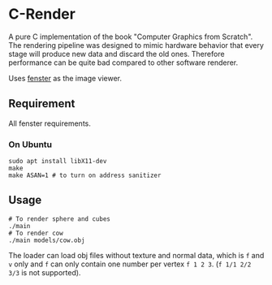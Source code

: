 # C-Render
A pure C implementation of the book "Computer Graphics from Scratch". The rendering pipeline was designed to mimic hardware behavior that every stage will produce new data and discard the old ones. Therefore performance can be quite bad compared to other software renderer.

Uses [fenster](https://github.com/zserge/fenster) as the image viewer.

## Requirement
All fenster requirements.

### On Ubuntu
```shell
sudo apt install libX11-dev
make
make ASAN=1 # to turn on address sanitizer
```

## Usage
```shell
# To render sphere and cubes
./main
# To render cow
./main models/cow.obj
```
The loader can load obj files without texture and normal data, which is `f` and `v` only and `f` can only contain one number per vertex `f 1 2 3`. (`f 1/1 2/2 3/3` is not supported). 
